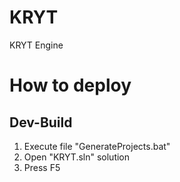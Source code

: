 # KRYT
KRYT Engine

# How to deploy
## Dev-Build
1. Execute file "GenerateProjects.bat"
2. Open "KRYT.sln" solution
3. Press F5

